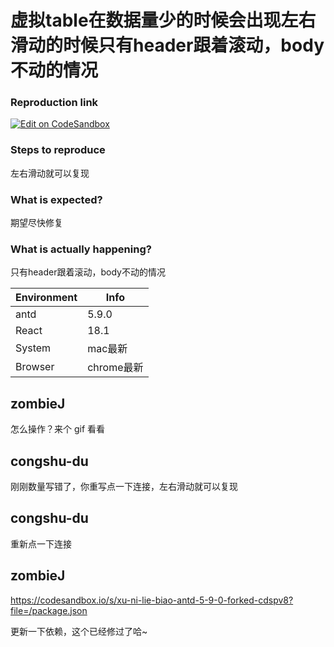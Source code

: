 # 虚拟table在数据量少的时候会出现左右滑动的时候只有header跟着滚动，body不动的情况

### Reproduction link

[![Edit on CodeSandbox](https://codesandbox.io/static/img/play-codesandbox.svg)](https://codesandbox.io/s/xu-ni-lie-biao-antd-5-9-0-forked-wdg63t?file=/demo.tsx)

### Steps to reproduce

左右滑动就可以复现

### What is expected?

期望尽快修复

### What is actually happening?

只有header跟着滚动，body不动的情况

| Environment | Info       |
| ----------- | ---------- |
| antd        | 5.9.0      |
| React       | 18.1       |
| System      | mac最新    |
| Browser     | chrome最新 |

<!-- generated by ant-design-issue-helper. DO NOT REMOVE -->

## zombieJ

怎么操作？来个 gif 看看

## congshu-du

刚刚数量写错了，你重写点一下连接，左右滑动就可以复现

## congshu-du

重新点一下连接

## zombieJ

https://codesandbox.io/s/xu-ni-lie-biao-antd-5-9-0-forked-cdspv8?file=/package.json

更新一下依赖，这个已经修过了哈~
